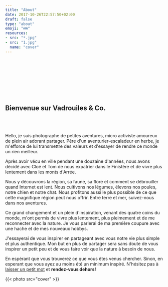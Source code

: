 ```yaml
---
title: "About"
date: 2017-10-26T22:57:50+02:00
draft: false
type: "about"
emoji: "👪"
resources:
- src: "*.jpg"
- src: "1.jpg"
  name: "cover"
---
```


<h2 style="padding-top:130px;padding-bottom:50px;">Bienvenue sur Vadrouiles & Co.</h2>

Hello, je suis photographe de petites aventures, micro activiste amoureux de plein air adorant partager. Père d'un aventurier-escaladeur en herbe, je m'efforce de lui transmettre des valeurs et d'essayer de rendre ce monde un rien meilleur.

Après avoir vécu en ville pendant une douzaine d'années, nous avons décidé avec Cloé et Tom de nous expatrier dans le Finistère et de vivre plus lentement dans les monts d'Arrée.

Nous y découvrons la région, sa faune, sa flore et comment se débrouiller quand Internet est lent. Nous cultivons nos légumes, élevons nos poules, notre chien et notre chat. Nous profitons aussi le plus possible de ce que cette magnifique région peut nous offrir. Entre terre et mer, suivez-nous dans nos aventures.

Ce grand changement et un plein d'inspiration, venant des quatre coins du monde, m'ont permis de vivre plus lentement, plus pleimement et de me reconnecter avec la nature. Je vous parlerai de ma première coupure avec une hache et de mes nouveaux hobbys.

J'essayerai de vous inspirer en partageant avec vous notre vie plus simple et plus authentique. Mon but en plus de partager sera sans doute de vous inspirer un petit peu et de vous faire voir que la nature à besoin de nous.

En espérant que vous trouverez ce que vous êtes venus chercher. Sinon, en esperant que vous ayez au moins été un minimum inspiré. N'hésitez pas à [laisser un petit mot](#contact) et **rendez-vous dehors!**

{{< photo src="cover" >}}
<br style="margin: 30px">

